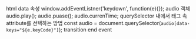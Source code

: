 html data 속성
window.addEventListner('keydown', function(e){});
audio 객체
    audio.play();
    audio.puase();
    audio.currenTime;
querySelector 내에서 태그 속 attribute를 선택하는 방법
    const audio = document.querySelector(`audio[data-keys="${e.keyCode}"]`);
transition end event